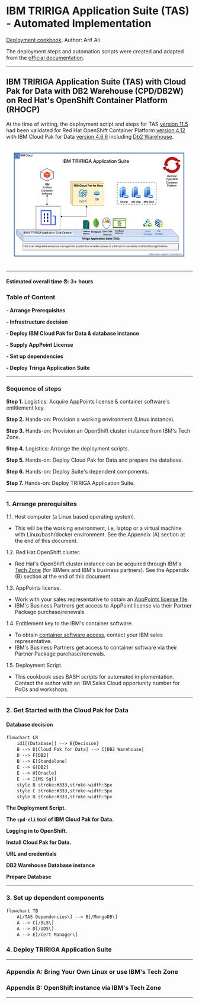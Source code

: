 # IBM TRIRIGA Application Suite (TAS) - Automated Implementation

[Deployment cookbook](https://github.com/IBM/my-tas-cookbook). Author: Arif Ali

The deployment steps and automation scripts were created and adapted from the [official documentation](https://www.ibm.com/docs/en/tas/11.5). 

---

## IBM TRIRIGA Application Suite (TAS) with Cloud Pak for Data with DB2 Warehouse (CPD/DB2W) on Red Hat's OpenShift Container Platform (RHOCP)

At the time of writing, the deployment script and steps for TAS [version 11.5](https://www.ibm.com/docs/en/tas/11.5?topic=installing-tririga-application-suite-components) had been validated for Red Hat OpenShift Container Platform [version 4.12](https://docs.openshift.com/container-platform/4.12/welcome/index.html) with IBM Cloud Pak for Data [version 4.6.6](https://www.ibm.com/docs/en/cloud-paks/cp-data/4.6.6?topic=overview-whats-new) including [Db2 Warehouse](https://www.ibm.com/products/db2/warehouse).

![](https://raw.githubusercontent.com/IBM/my-tas-cookbook/main/tas-component-diag-1.png)

---

#### Estimated overall time ⏰: 3+ hours

### Table of Content

**- Arrange Prerequisites**

**- Infrastructure decision**

**- Deploy IBM Cloud Pak for Data & database instance**

**- Supply AppPoint License**

**- Set up dependencies**

**- Deploy Tririga Application Suite**

---

### Sequence of steps

**Step 1.** Logistics: Acquire AppPoints license & container software's entitlement key.

**Step 2.** Hands-on: Provision a working environment (Linux instance).

**Step 3.** Hands-on: Provision an OpenShift cluster instance from IBM's Tech Zone.

**Step 4.** Logistics: Arrange the deployment scripts.

**Step 5.** Hands-on: Deploy Cloud Pak for Data and prepare the database.

**Step 6.** Hands-on: Deploy Suite's dependent components.

**Step 7.** Hands-on: Deploy TRIRIGA Application Suite.

---

### 1. Arrange prerequisites

1.1. Host computer (a Linux based operating system).

- This will be the working environment, i.e, laptop or a virtual machine with Linux/bash/docker environment. See the Appendix (A) section at the end of this document.

1.2. Red Hat OpenShift cluster.

- Red Hat's OpenShift cluster instance can be acquired through IBM's [Tech Zone](https://techzone.ibm.com) (for IBMers and IBM's business partners). See the Appendix (B) section at the end of this document. 

1.3. AppPoints license.

- Work with your sales representative to obtain an [AppPoints license file](https://www.ibm.com/support/pages/ibm-support-licensing-start-page).
- IBM's Business Partners get access to AppPoint license via their Partner Package purchase/renewals.

1.4. Entitlement key to the IBM's container software.

- To obtain [container software access](https://myibm.ibm.com/products-services/containerlibrary), contact your IBM sales representative. 
- IBM's Business Partners get access to container software via their Partner Package purchase/renewals.

1.5. Deployment Script.

- This cookbook uses BASH scripts for automated implementation. Contact the author with an IBM Sales Cloud opportunity number for PoCs and workshops.

---

### 2. Get Started with the Cloud Pak for Data

#### Database decision

```mermaid
flowchart LR
    id1[(Database)] --> B{Decision}
    B --> D[Cloud Pak for Data] --> C[DB2 Warehouse]
    D --> F[DB2]
    B --> E[Standalone]
    E --> G[DB2]
    E --> H[Oracle]
    E --> I[MS Sql]
    style B stroke:#333,stroke-width:5px
    style C stroke:#333,stroke-width:5px
    style D stroke:#333,stroke-width:5px
```

**The Deployment Script.**

**The `cpd-cli` tool of IBM Cloud Pak for Data.**

**Logging in to OpenShift.**

**Install Cloud Pak for Data.**

**URL and credentials**

**DB2 Warehouse Database instance**

**Prepare Database**


---

### 3. Set up dependent components

```mermaid
flowchart TB
    A[/TAS Dependencies\] --> B[/MongoDB\]
    A --> C[/SLS\]
    A --> D[/UDS\]
    A --> E[/Cert Manager\]
```

### 4. Deploy TRIRIGA Application Suite

---

### Appendix A: Bring Your Own Linux or use IBM's Tech Zone

### Appendix B: OpenShift instance via IBM's Tech Zone

---